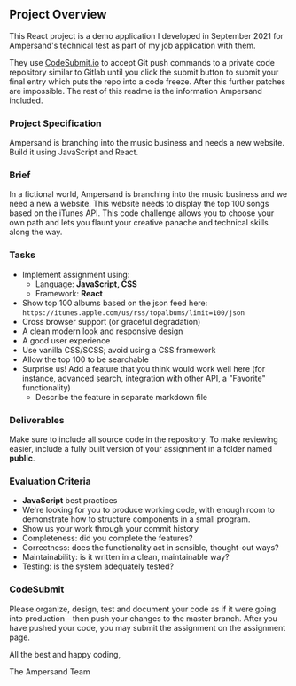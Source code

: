## Project Overview 

This React project is a demo application I developed in September 2021 for Ampersand's technical test as part of my job application with them.

They use [CodeSubmit.io](https://codesubmit.io/) to accept Git push commands to a private code repository similar to Gitlab until you click the submit button to submit your final entry which puts the repo into a code freeze. After this further patches are impossible. The rest of this readme is the information Ampersand included.

### Project Specification

Ampersand is branching into the music business and needs a new website. Build it using JavaScript and React.

### Brief

In a fictional world, Ampersand is branching into the music business and we need a new a website. This website needs to display the top 100 songs based on the iTunes API. This code challenge allows you to choose your own path and lets you flaunt your creative panache and technical skills along the way.

### Tasks

-   Implement assignment using:
    -   Language: **JavaScript, CSS**
    -   Framework: **React**
-   Show top 100 albums based on the json feed here: `https://itunes.apple.com/us/rss/topalbums/limit=100/json`
-   Cross browser support (or graceful degradation)
-   A clean modern look and responsive design
-   A good user experience
-   Use vanilla CSS/SCSS; avoid using a CSS framework
-   Allow the top 100 to be searchable
-   Surprise us! Add a feature that you think would work well here (for instance, advanced search, integration with other API, a "Favorite" functionality)
    -   Describe the feature in separate markdown file

### Deliverables

Make sure to include all source code in the repository. To make reviewing easier, include a fully built version of your assignment in a folder named **public**.

### Evaluation Criteria

-   **JavaScript** best practices
-   We're looking for you to produce working code, with enough room to demonstrate how to structure components in a small program.
-   Show us your work through your commit history
-   Completeness: did you complete the features?
-   Correctness: does the functionality act in sensible, thought-out ways?
-   Maintainability: is it written in a clean, maintainable way?
-   Testing: is the system adequately tested?

### CodeSubmit

Please organize, design, test and document your code as if it were going into production - then push your changes to the master branch. After you have pushed your code, you may submit the assignment on the assignment page.

All the best and happy coding,

The Ampersand Team
